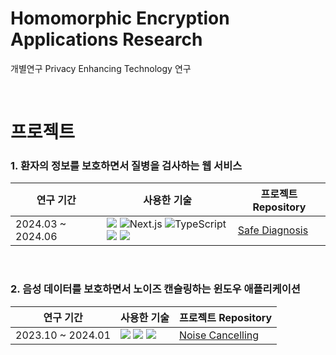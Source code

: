 <h1>Homomorphic Encryption Applications Research</h1>
<p>개별연구 Privacy Enhancing Technology 연구</p>
</br>


<h1>프로젝트</h1>

<h3>1. 환자의 정보를 보호하면서 질병을 검사하는 웹 서비스</h3>

| 연구 기간 | 사용한 기술 |  프로젝트 Repository |
|------|-----|-----|
|2024.03 ~ 2024.06|<img src="https://img.shields.io/badge/Node%20SEAL-339933?style=flat-square&logo=node.js&logoColor=white"/> ![Next.js](https://img.shields.io/badge/Next.js-000000?style=flat-square&logo=next.js&logoColor=white) ![TypeScript](https://img.shields.io/badge/TypeScript-007ACC?style=flat-square&logo=typescript&logoColor=white) <img src="https://img.shields.io/badge/sklearn-F7931E?style=flat-square&logo=scikitlearn&logoColor=white"/> <img src="https://img.shields.io/badge/Python-3776AB?style=flat-square&logo=python&logoColor=white"/>|<a href="/disease-prediction">Safe Diagnosis</a>|

</br>
<h3>2. 음성 데이터를 보호하면서 노이즈 캔슬링하는 윈도우 애플리케이션</h3>

| 연구 기간 | 사용한 기술 | 프로젝트 Repository |
|------|-----|-----|
|2023.10 ~ 2024.01|<img src="https://img.shields.io/badge/Microsoft%20SEAL-0078D4?style=flat-square&logo=microsoft&logoColor=white"/> <img src="https://img.shields.io/badge/C%23-239120?style=flat-square&logo=csharp&logoColor=white"/> <img src="https://img.shields.io/badge/.NET%20Core-512BD4?style=flat-square&logo=.net&logoColor=white"/>|<a href="/noise-cancelling">Noise Cancelling</a>|
